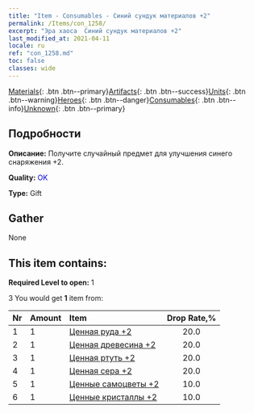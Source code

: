 ```yaml
---
title: "Item - Consumables - Синий сундук материалов +2"
permalink: /Items/con_1258/
excerpt: "Эра хаоса  Синий сундук материалов +2"
last_modified_at: 2021-04-11
locale: ru
ref: "con_1258.md"
toc: false
classes: wide
---
```

 [Materials](/ru/Items/){: .btn .btn--primary}[Artifacts](/ru/Items/Artifacts/){: .btn .btn--success}[Units](/ru/Items/Units/){: .btn .btn--warning}[Heroes](/ru/Items/Heroes/){: .btn .btn--danger}[Consumables](/ru/Items/Consumables/){: .btn .btn--info}[Unknown](/ru/Items/Unknown/){: .btn .btn--primary}

## Подробности
 **Описание:** Получите случайный предмет для улучшения синего снаряжения +2.

 **Quality:** <span style="color: #0000CD">OK</span>

 **Type:** Gift

## Gather

  None

## This item contains:

 **Required Level to open:** 1

 3 You would get **1** item  from:

  | Nr | Amount |     Item    | Drop Rate,% |
  |:---|:-------|:------------|:---------:|
  | 1 | 1 | [Ценная руда +2](/ru/Items/mat_26/) | 20.0 | 
  | 2 | 1 | [Ценная древесина +2](/ru/Items/mat_27/) | 20.0 | 
  | 3 | 1 | [Ценная ртуть +2](/ru/Items/mat_28/) | 20.0 | 
  | 4 | 1 | [Ценная сера +2](/ru/Items/mat_29/) | 20.0 | 
  | 5 | 1 | [Ценные самоцветы +2](/ru/Items/mat_30/) | 10.0 | 
  | 6 | 1 | [Ценные кристаллы +2](/ru/Items/mat_31/) | 10.0 | 
